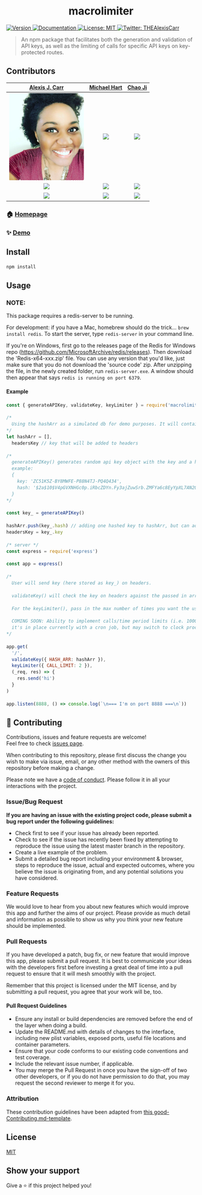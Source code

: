 <h1 align="center">macrolimiter</h1>
<p>
  <a href="https://www.npmjs.com/package/macrolimiter" target="_blank">
    <img alt="Version" src="https://img.shields.io/npm/v/macrolimiter.svg">
  </a>
  <a href="https://github.com/alexisjcarr/macrolimiter" target="_blank">
    <img alt="Documentation" src="https://img.shields.io/badge/documentation-yes-brightgreen.svg" />
  </a>
  <a href="#" target="_blank">
    <img alt="License: MIT" src="https://img.shields.io/badge/License-MIT-yellow.svg" />
  </a>
  <a href="https://twitter.com/THEAlexisCarr" target="_blank">
    <img alt="Twitter: THEAlexisCarr" src="https://img.shields.io/twitter/follow/THEAlexisCarr.svg?style=social" />
  </a>
</p>

> An npm package that facilitates both the generation and validation of API keys, as well as the limiting of calls for specific API keys on key-protected routes.

## Contributors

|                                                 [Alexis J. Carr](https://github.com/alexisjcarr)                                                  |                                          [Michael Hart](https://github.com/worksofhart)                                           |                                             [Chao Ji](https://github.com/cjgodfather)                                             |
| :-----------------------------------------------------------------------------------------------------------------------------------------------: | :-------------------------------------------------------------------------------------------------------------------------------: | :-------------------------------------------------------------------------------------------------------------------------------: |
| [<img src="https://raw.githubusercontent.com/alexisjcarr/Web-UI-1/master/assets/img/alexis.png" width = "200" />](https://github.com/alexisjcarr) |     [<img src="https://avatars2.githubusercontent.com/u/48599443?s=460&v=4" width = "200" />](https://github.com/worksofhart)     |     [<img src="https://avatars3.githubusercontent.com/u/39098919?s=460&v=4" width = "200" />](https://github.com/cjgodfather)     |
|                             [<img src="https://github.com/favicon.ico" width="15"> ](https://github.com/alexisjcarr)                              |                     [<img src="https://github.com/favicon.ico" width="15"> ](https://github.com/worksofhart)                      |                     [<img src="https://github.com/favicon.ico" width="15"> ](https://github.com/cjgodfather)                      |
|           [ <img src="https://static.licdn.com/sc/h/al2o9zrvru7aqj8e1x2rzsrca" width="15"> ](https://www.linkedin.com/in/alexis-j-carr)           | [ <img src="https://static.licdn.com/sc/h/al2o9zrvru7aqj8e1x2rzsrca" width="15"> ](https://www.linkedin.com/in/michael-hart-dev/) | [ <img src="https://static.licdn.com/sc/h/al2o9zrvru7aqj8e1x2rzsrca" width="15"> ](https://www.linkedin.com/in/chao-ji-113b594a/) |

### 🏠 [Homepage](https://github.com/alexisjcarr/macrolimiter)

### ✨ [Demo](https://github.com/alexisjcarr/macrolimiter/blob/master/examples/index.js)

## Install

```sh
npm install
```

## Usage

### NOTE:

This package requires a redis-server to be running.

For development: if you have a Mac, homebrew should do the trick... `brew install redis`. To start the server, type `redis-server` in your command line.

If you're on Windows, first go to the releases page of the Redis for Windows repo (https://github.com/MicrosoftArchive/redis/releases). Then download the 'Redis-x64-xxx.zip' file. You can use any version that you'd like, just make sure that you do not download the 'source code' zip. After unzipping the file, in the newly created folder, run `redis-server.exe`. A window should then appear that says `redis is running on port 6379`.

#### Example

```javascript
const { generateAPIKey, validateKey, keyLimiter } = require('macrolimiter')

/*
  Using the hashArr as a simulated db for demo purposes. It will contain hashed api keys.
*/
let hashArr = [],
  headersKey // key that will be added to headers

/*
  generateAPIKey() generates random api key object with the key and a hashed key for secure storage in a db.
  example:
  {
    key: 'ZC51K5Z-BY8MWFE-P88N4TJ-PQ4Q434',
    hash: '$2a$10$V4pGVXNHGc0p.iRbcZDYn.Fy3ajZuwSrb.ZMFYa6c8EyYpXL7AN2O'
  }
*/

const key_ = generateAPIKey()

hashArr.push(key_.hash) // adding one hashed key to hashArr, but can add several
headersKey = key_.key

/* server */
const express = require('express')

const app = express()

/*
  User will send key (here stored as key_) on headers.

  validateKey() will check the key on headers against the passed in array of hashed keys. O(n) complexity rn, so fair.

  For the keyLimiter(), pass in the max number of times you want the user to hit your server before being blocked.

  COMING SOON: Ability to implement calls/time period limits (i.e. 1000 calls/day would be keyLimiter({ CALL_LIMIT: 1000, TIME: '24hr' })).
  it's in place currently with a cron job, but may switch to clock process for more control over window (sliding vs. fixed) and for hack over Heroku free tier sleeping
*/

app.get(
  '/',
  validateKey({ HASH_ARR: hashArr }),
  keyLimiter({ CALL_LIMIT: 2 }),
  (_req, res) => {
    res.send('hi')
  }
)

app.listen(8888, () => console.log(`\n=== I'm on port 8888 ===\n`))
```

## 🤝 Contributing

Contributions, issues and feature requests are welcome!<br />Feel free to check [issues page](https://github.com/alexisjcarr/macrolimiter/issues).

When contributing to this repository, please first discuss the change you wish to make via issue, email, or any other method with the owners of this repository before making a change.

Please note we have a [code of conduct](./code_of_conduct.md). Please follow it in all your interactions with the project.

### Issue/Bug Request

**If you are having an issue with the existing project code, please submit a bug report under the following guidelines:**

- Check first to see if your issue has already been reported.
- Check to see if the issue has recently been fixed by attempting to reproduce the issue using the latest master branch in the repository.
- Create a live example of the problem.
- Submit a detailed bug report including your environment & browser, steps to reproduce the issue, actual and expected outcomes, where you believe the issue is originating from, and any potential solutions you have considered.

### Feature Requests

We would love to hear from you about new features which would improve this app and further the aims of our project. Please provide as much detail and information as possible to show us why you think your new feature should be implemented.

### Pull Requests

If you have developed a patch, bug fix, or new feature that would improve this app, please submit a pull request. It is best to communicate your ideas with the developers first before investing a great deal of time into a pull request to ensure that it will mesh smoothly with the project.

Remember that this project is licensed under the MIT license, and by submitting a pull request, you agree that your work will be, too.

#### Pull Request Guidelines

- Ensure any install or build dependencies are removed before the end of the layer when doing a build.
- Update the README.md with details of changes to the interface, including new plist variables, exposed ports, useful file locations and container parameters.
- Ensure that your code conforms to our existing code conventions and test coverage.
- Include the relevant issue number, if applicable.
- You may merge the Pull Request in once you have the sign-off of two other developers, or if you do not have permission to do that, you may request the second reviewer to merge it for you.

### Attribution

These contribution guidelines have been adapted from [this good-Contributing.md-template](https://gist.github.com/PurpleBooth/b24679402957c63ec426).

## License
[MIT](LICENSE)

## Show your support

Give a ⭐️ if this project helped you!

